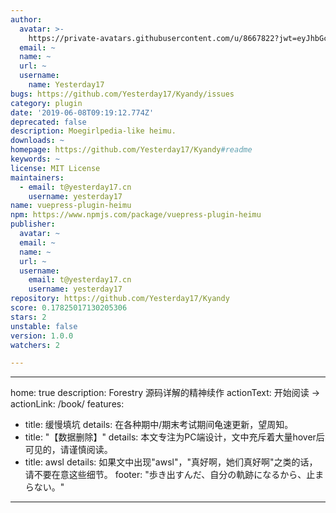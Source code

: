 ```yaml
---
author:
  avatar: >-
    https://private-avatars.githubusercontent.com/u/8667822?jwt=eyJhbGciOiJIUzI1NiIsInR5cCI6IkpXVCJ9.eyJpc3MiOiJnaXRodWIuY29tIiwiYXVkIjoicmF3LmdpdGh1YnVzZXJjb250ZW50LmNvbSIsImtleSI6ImtleTEiLCJleHAiOjE3MzQ2NzMzODAsIm5iZiI6MTczNDY3MjE4MCwicGF0aCI6Ii91Lzg2Njc4MjIifQ.rKMrfaPSddIEDECcisl6LWeCRO09Ng6IHJ6IhRexqag&v=4
  email: ~
  name: ~
  url: ~
  username:
    name: Yesterday17
bugs: https://github.com/Yesterday17/Kyandy/issues
category: plugin
date: '2019-06-08T09:19:12.774Z'
deprecated: false
description: Moegirlpedia-like heimu.
downloads: ~
homepage: https://github.com/Yesterday17/Kyandy#readme
keywords: ~
license: MIT License
maintainers:
  - email: t@yesterday17.cn
    username: yesterday17
name: vuepress-plugin-heimu
npm: https://www.npmjs.com/package/vuepress-plugin-heimu
publisher:
  avatar: ~
  email: ~
  name: ~
  url: ~
  username:
    email: t@yesterday17.cn
    username: yesterday17
repository: https://github.com/Yesterday17/Kyandy
score: 0.17825017130205306
stars: 2
unstable: false
version: 1.0.0
watchers: 2

---
```


---
home: true
description: Forestry 源码详解的精神续作
actionText: 开始阅读 →
actionLink: /book/
features:
  - title: 缓慢填坑
    details: 在各种期中/期末考试期间龟速更新，望周知。
  - title: "【数据删除】"
    details: 本文专注为PC端设计，文中充斥着大量hover后可见的<black>，请谨慎阅读。
  - title: awsl
    details: 如果文中出现"awsl"，"真好啊，她们真好啊"之类的话，请不要在意这些细节。
footer: "歩き出すんだ、自分の軌跡になるから、止まらない。"
---
